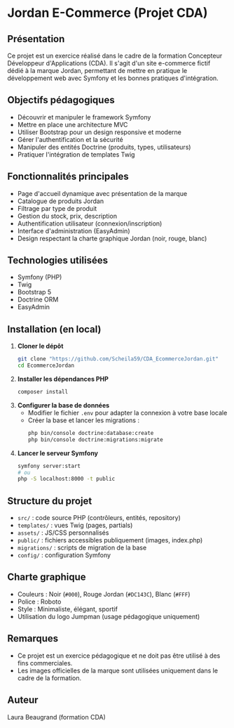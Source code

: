 # Jordan E-Commerce (Projet CDA)

## Présentation

Ce projet est un exercice réalisé dans le cadre de la formation Concepteur Développeur d'Applications (CDA). Il s'agit d'un site e-commerce fictif dédié à la marque Jordan, permettant de mettre en pratique le développement web avec Symfony et les bonnes pratiques d'intégration.

## Objectifs pédagogiques

-   Découvrir et manipuler le framework Symfony
-   Mettre en place une architecture MVC
-   Utiliser Bootstrap pour un design responsive et moderne
-   Gérer l'authentification et la sécurité
-   Manipuler des entités Doctrine (produits, types, utilisateurs)
-   Pratiquer l'intégration de templates Twig

## Fonctionnalités principales

-   Page d'accueil dynamique avec présentation de la marque
-   Catalogue de produits Jordan
-   Filtrage par type de produit
-   Gestion du stock, prix, description
-   Authentification utilisateur (connexion/inscription)
-   Interface d'administration (EasyAdmin)
-   Design respectant la charte graphique Jordan (noir, rouge, blanc)

## Technologies utilisées

-   Symfony (PHP)
-   Twig
-   Bootstrap 5
-   Doctrine ORM
-   EasyAdmin

## Installation (en local)

1. **Cloner le dépôt**
    ```bash
    git clone "https://github.com/Scheila59/CDA_EcommerceJordan.git"
    cd EcommerceJordan
    ```
2. **Installer les dépendances PHP**
    ```bash
    composer install
    ```
3. **Configurer la base de données**
    - Modifier le fichier `.env` pour adapter la connexion à votre base locale
    - Créer la base et lancer les migrations :
        ```bash
        php bin/console doctrine:database:create
        php bin/console doctrine:migrations:migrate
        ```
4. **Lancer le serveur Symfony**
    ```bash
    symfony server:start
    # ou
    php -S localhost:8000 -t public
    ```

## Structure du projet

-   `src/` : code source PHP (contrôleurs, entités, repository)
-   `templates/` : vues Twig (pages, partials)
-   `assets/` : JS/CSS personnalisés
-   `public/` : fichiers accessibles publiquement (images, index.php)
-   `migrations/` : scripts de migration de la base
-   `config/` : configuration Symfony

## Charte graphique

-   Couleurs : Noir (`#000`), Rouge Jordan (`#DC143C`), Blanc (`#FFF`)
-   Police : Roboto
-   Style : Minimaliste, élégant, sportif
-   Utilisation du logo Jumpman (usage pédagogique uniquement)

## Remarques

-   Ce projet est un exercice pédagogique et ne doit pas être utilisé à des fins commerciales.
-   Les images officielles de la marque sont utilisées uniquement dans le cadre de la formation.

## Auteur

Laura Beaugrand (formation CDA)
